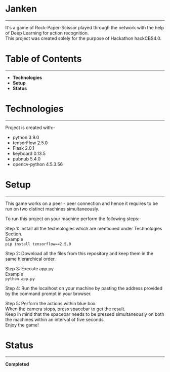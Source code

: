 # Janken
---
It's a game of Rock-Paper-Scissor played through the network with the help of Deep Learning for action recognition.</br>
This project was created solely for the purpose of Hackathon hackCBS4.0.
# Table of Contents
---
+ **Technologies**
+ **Setup**
+ **Status**

# Technologies
---
Project is created with:-
- python 3.9.0
- tensorFlow 2.5.0
- Flask 2.0.1
- keyboard 0.13.5
- pubnub 5.4.0
- opencv-python 4.5.3.56

# Setup
---
This game works on a peer - peer connection and hence it requires to be run on two distinct machines simultaneously.


To run this project on your machine perform the following steps:-

Step 1: Install all the technologies which are mentioned under Technologies Section.</br>
        Example</br>
        `pip install tensorflow==2.5.0`

Step 2: Download all the files from this repository and keep them in the same hierarchical order.

Step 3: Execute app.py</br> 
        Example</br>
        `python app.py`

Step 4: Run the localhost on your machine by pasting the address provided by the command prompt in your browser.

Step 5: Perform the actions within blue box.</br>
        When the camera stops, press spacebar to get the result.</br>
        Keep in mind that the spacebar needs to be pressed simultaneously on both the machines within an interval of five seconds.</br>
        Enjoy the game!

# Status
---
**Completed**
